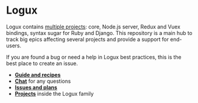 # Logux

Logux contains [multiple projects](https://github.com/logux): core,
Node.js server, Redux and Vuex bindings, syntax sugar for Ruby and Django.
This repository is a main hub to track big epics affecting several projects
and provide a support for end-users.

If you are found a bug or need a help in Logux best practices, this is the best
place to create an issue.

* **[Guide and recipes](https://logux.io/)**
* **[Chat](https://gitter.im/logux/logux)** for any questions
* **[Issues and plans](https://github.com/logux/logux/issues)**
* **[Projects](https://logux.io/architecture/parts/)** inside the Logux family